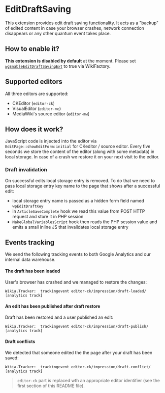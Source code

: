 EditDraftSaving
===============

This extension provides edit draft saving functionality. It acts as a "backup" of edited content in case your browser
crashes, network connection disappears or any other quantum event takes place.

## How to enable it?

**This extension is disabled by default** at the moment.
Please set [`wgEnableEditDraftSavingExt`](https://community.wikia.com/wiki/Special:WikiFactoryReporter?varid=1909) to true via WikiFactory.

## Supported editors

All three editors are supported:

* CKEditor (`editor-ck`)
* VisualEditor (`editor-ve`)
* MediaWiki's source editor (`editor-mw`)

## How does it work?

JavaScript code is injected into the editor via `EditPage::showEditForm:initial` for CKeditor / source editor.
Every five seconds we store the content of the editor (along with some metadata) in local storage. In case
of a crash we restore it on your next visit to the editor.

### Draft invalidation

On successful edits local storage entry is removed. To do that we need to pass local storage entry key name
to the page that shows after a successful edit:

* local storage entry name is passed as a hidden form field named `wpEditDraftKey`
* in `ArticleSaveComplete` hook we read this value from POST HTTP request and store it in PHP session
* `MakeGlobalVariablesScript` hook then reads the PHP session value and emits a small inline JS that invalidates local storage entry

## Events tracking

We send the following tracking events to both Google Analytics and our internal data warehouse.

#### The draft has been loaded

User's browser has crashed and we managed to restore the changes:

```
Wikia.Tracker:  trackingevent editor-ck/impression/draft-loaded/ [analytics track]
```

#### An edit has been published after draft restore

Draft has been restored and a user published an edit:

```
Wikia.Tracker:  trackingevent editor-ck/impression/draft-publish/ [analytics track]
```

#### Draft conflicts

We detected that someone edited the the page after your draft has been saved:

```
Wikia.Tracker:  trackingevent editor-ck/impression/draft-conflict/ [analytics track]
```

> `editor-ck` part is replaced wth an appropriate editor identifier (see the first section of this README file).
